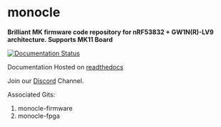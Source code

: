 # monocle

**Brilliant MK firmware code repository for nRF53832 + GW1N(R)-LV9 architecture. Supports MK11 Board**

[![Documentation Status](https://readthedocs.org/projects/monocle-docs/badge/?version=latest)](https://monocle-docs.readthedocs.io/en/latest/?badge=latest)

Documentation Hosted on [readthedocs](https://monocle-docs.readthedocs.io/)

Join our [Discord](https://discord.gg/3YvPv8tDMj) Channel.

Associated Gits:
1) monocle-firmware
2) monocle-fpga

